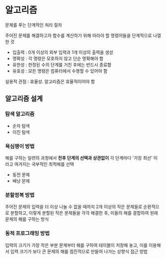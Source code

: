 # 알고리즘

문제를 푸는 단계적인 처리 절차 

주어진 문제를 해결하고자 함수를 계산하기 위해 따라야 할 명령어들을 단계적으로 나열한 것

* 입출력 : 0개 이상의 외부 입력과 1개 이상의 출력을 생성
* 명확성 : 각 명령은 모호하지 않고 단순 명확해야 함
* 유한성 : 한정된 수의 단계를 거친 후에는 반드시 종료함
* 유효성 : 모든 명령은 컴퓨터에서 수행할 수 있어야 함

실용적 관점 : 효율성. 알고리즘은 효율적이어야 함

## 알고리즘 설계

### 탐색 알고리즘

* 순차 탐색
* 이진 탐색

### 욕심쟁이 방법

해를 구하는 일련의 과정에서 **전후 단계의 선택과 상관없이** 각 단계마다 '가장 최선' 이라고 여겨지는 국부적인 최적해를 선택

* 동전 문제
* 배낭 문제

### 분할정복 방법

주어진 문제의 입력을 더 이상 나눌 수 없을 때까지 2개 이상의 작은 문제들로 순환적으로 분할하고,
이렇게 분할된 작은 문제들을 각각 해결한 후, 이들의 해를 결합하여 원래 문제의 해를 구하는 방식

### 동적 프로그래밍 방법

입력의 크기가 가장 작은 부분 문제부터 해를 구하여 테이블이 저장해 놓고,
이를 이용해서 입력 크기가 보다 큰 문제의 해를 점진적으로 만들어 나가는 상향식 접근 방법




